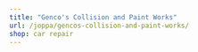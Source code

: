 ```yaml
---
title: "Genco's Collision and Paint Works"
url: /joppa/gencos-collision-and-paint-works/
shop: car repair
---
```

